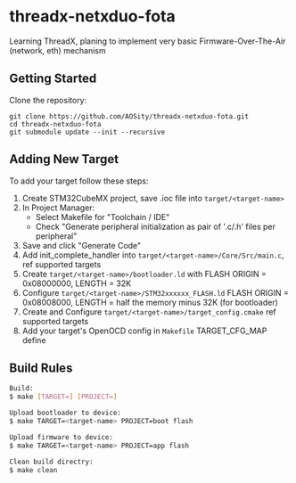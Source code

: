 # threadx-netxduo-fota
Learning ThreadX, planing to implement very basic Firmware-Over-The-Air (network, eth) mechanism

## Getting Started

Clone the repository:

```
git clone https://github.com/AOSity/threadx-netxduo-fota.git
cd threadx-netxduo-fota
git submodule update --init --recursive
```

## Adding New Target

To add your target follow these steps:
1. Create STM32CubeMX project, save .ioc file into `target/<target-name>`
2. In Project Manager:
    * Select Makefile for "Toolchain / IDE"
    * Check "Generate peripheral initialization as pair of '.c/.h' files per peripheral"
3. Save and click "Generate Code"
4. Add init_complete_handler into `target/<target-name>/Core/Src/main.c`, ref supported targets
5. Create `target/<target-name>/bootloader.ld` with FLASH ORIGIN = 0x08000000, LENGTH = 32K
6. Configure `target/<target-name>/STM32xxxxxx_FLASH.ld` FLASH ORIGIN = 0x08008000, LENGTH = half the memory minus 32K (for bootloader)
7. Create and Configure `target/<target-name>/target_config.cmake` ref supported targets
8. Add your target's OpenOCD config in `Makefile` TARGET_CFG_MAP define

## Build Rules

```bash
Build:
$ make [TARGET=] [PROJECT=]

Upload bootloader to device:
$ make TARGET=<target-name> PROJECT=boot flash

Upload firmware to device:
$ make TARGET=<target-name> PROJECT=app flash

Clean build directry:
$ make clean
```
